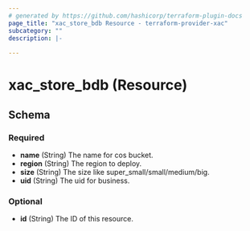 ```yaml
---
# generated by https://github.com/hashicorp/terraform-plugin-docs
page_title: "xac_store_bdb Resource - terraform-provider-xac"
subcategory: ""
description: |-
  
---
```


# xac_store_bdb (Resource)





<!-- schema generated by tfplugindocs -->
## Schema

### Required

- **name** (String) The name for cos bucket.
- **region** (String) The region to deploy.
- **size** (String) The size like super_small/small/medium/big.
- **uid** (String) The uid for business.

### Optional

- **id** (String) The ID of this resource.


